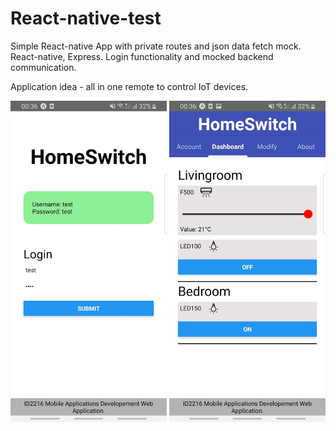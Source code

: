 # React-native-test

Simple React-native App with private routes and json data fetch mock. React-native, Express.
Login functionality and mocked backend communication.

Application idea - all in one remote to control IoT devices.

<img src="https://github.com/sonderangebot10/React-native-test/blob/master/assets/screenshots/75543584_2210414965925220_5409071732294156288_n.jpg" alt="Your image title" width="250"/>

<img src="https://github.com/sonderangebot10/React-native-test/blob/master/assets/screenshots/74698881_421115022131003_8982966705659576320_n.jpg" alt="Your image title" width="250"/>
